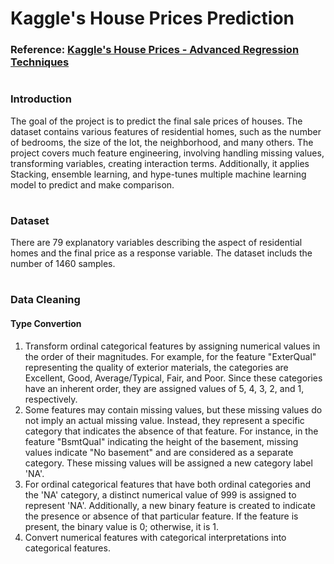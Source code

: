 # Kaggle's House Prices Prediction
### Reference: [Kaggle's House Prices - Advanced Regression Techniques](https://www.kaggle.com/c/house-prices-advanced-regression-techniques)  
#
### Introduction
The goal of the project is to predict the final sale prices of houses. The dataset contains various features of residential homes, such as the number of bedrooms, the size of the lot, the neighborhood, and many others. The project covers much feature engineering, involving handling missing values, transforming variables, creating interaction terms. Additionally, it applies Stacking, ensemble learning, and hype-tunes multiple machine learning model to predict and make comparison. 
#
### Dataset
There are 79 explanatory variables describing the aspect of residential homes and the final price as a response variable. The dataset includs the number of 1460 samples.
#
### Data Cleaning
#### Type Convertion
1. Transform ordinal categorical features by assigning numerical values in the order of their magnitudes. For example, for the feature "ExterQual" representing the quality of exterior materials, the categories are Excellent, Good, Average/Typical, Fair, and Poor. Since these categories have an inherent order, they are assigned values of 5, 4, 3, 2, and 1, respectively.
2. Some features may contain missing values, but these missing values do not imply an actual missing value. Instead, they represent a specific category that indicates the absence of that feature. For instance, in the feature "BsmtQual" indicating the height of the basement, missing values indicate "No basement" and are considered as a separate category. These missing values will be assigned a new category label 'NA'.
3. For ordinal categorical features that have both ordinal categories and the 'NA' category, a distinct numerical value of 999 is assigned to represent 'NA'. Additionally, a new binary feature is created to indicate the presence or absence of that particular feature. If the feature is present, the binary value is 0; otherwise, it is 1.
4. Convert numerical features with categorical interpretations into categorical features.
